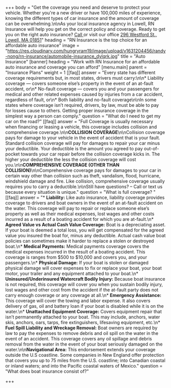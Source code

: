 +++
body = "Get the coverage you need and deserve to protect your vehicle. Whether you're a new driver or have 100,000 miles of experience, knowing the different types of car insurance and the amount of coverage can be overwhelming.\n\nAs your local insurance agency in Lowell, RN Insurance will help you get on the correct policy and coverage. Ready to get you on the right auto insurance? [Call ](978-427-2544)or visit our office [296 Westford St., Lowell, MA 01851](https://www.google.com/maps/place/296%20Westford%20St.%20Lowell%20MA%2001851)"
heading = "RN Insurance is the top choice for an affordable auto insurance"
image = "https://res.cloudinary.com/hungryram19/image/upload/v1631204456/randy-nong/rn-insurance/automobile-insurance_dylqrk.jpg"
title = "Auto Insurance"
[banner]
heading = "Work with RN Insurance for an affordable auto insurance and coverage you can afford"
[menu.main]
parent = "Insurance Plans"
weight = 1
[[faq]]
answer = "Every state has different coverage requirements but, in most states, drivers must carry:\n\n* Liability coverage — covers someone else’s property in the event of an at-fault accident, or\n* No-fault coverage — covers you and your passengers for medical and other related expenses caused by injuries from a car accident, regardless of fault, or\n* Both liability and no-fault coverage\n\nIn some states where coverage isn’t required, drivers, by law, must be able to pay for losses cause to others. Getting proper insurance coverage in the simplest way a person can comply."
question = "What do I need to get my car on the road?"
[[faq]]
answer = "Full Coverage is usually necessary when financing or leasing a vehicle, this coverage includes collision and comprehensive coverage.\n\n**COLLISION COVERAGE**\n\nCollision coverage pays for damage to your vehicle in the event of accident that is your fault. Standard collision coverage will pay for damages to repair your car minus your deductible. Your deductible is the amount you agreed to pay out-of-pocket towards your car repair before the collision coverage kicks in. The higher your deductible the less the collision coverage will cost you.\n\n**COMPREHENSIVE COVERAGE (OTHER THAN COLLISION)**\n\nComprehensive coverage pays for damages to your car in certain way other than collision such as theft, vandalism, flood, hurricane, windshield damage and fire. Like collision, comprehensive coverage usually requires you to carry a deductible.\n\nStill have questions? – Call or text us because every situation is unique."
question = "What is full coverage? "
[[faq]]
answer = "* **Liability:** Like auto insurance, liability coverage provides coverage to drivers and boat owners in the event of an at-fault accident on the water. This coverage will pay to repair or replace someone else’s property as well as their medical expenses, lost wages and other costs incurred as a result of a boating accident for which you are at-fault.\n* **Agreed Value vs Actual Cash Value Coverage:** Boat is a depreciating asset. If your boat is deemed a total loss, you will get compensated for the agreed value you insured the boat for, minus any deductible. Actual cash value boat policies can sometimes make it harder to replace a stolen or destroyed boat.\n* **Medical Payments:** Medical payments coverage covers the medical expenses incurred in the result of a boating accident. This coverage is ranges from $500 to $10,000 and covers you, and your passengers.\n* **Physical Damage:** If your boat is stolen or damaged physical damage will cover expenses to fix or replace your boat, your boat motor, your trailer and any equipment attached to your boat.\n* **Uninsured/Underinsured Watercraft Bodily Injury:** Because boat insurance is not required, this coverage will cover you when you sustain bodily injury, lost wages and other cost from the accident if the at-fault party does not carry enough coverage or any coverage at all.\n* **Emergency Assistance:** This coverage will cover the towing and labor expense. It also covers delivery of gas, oil and battery loan if your boat is disabled while it is on the water.\n* **Unattached Equipment Coverage:** Covers equipment repair that isn’t permanently attached to your boat. This may include, anchors, water skis, anchors, oars, tarps, fire extinguishers, lifesaving equipment, etc.\n* **Fuel Spill Liability and Wreckage Removal:** Boat owners are required by law to pay the expenses to remove debris and oil spill on the water in the event of an accident. This coverage covers any oil spillage and debris removal from the water in the event of your boat seriously damaged on the water.\n\n**Navigational Area:** This endorsement extends your coverage outside the U.S coastline. Some companies in New England offer protection that covers you up to 75 miles from the U.S. coastline; into Canadian coastal or inland waters; and into the Pacific coastal waters of Mexico."
question = "What does boat insurance consist of?"

+++
